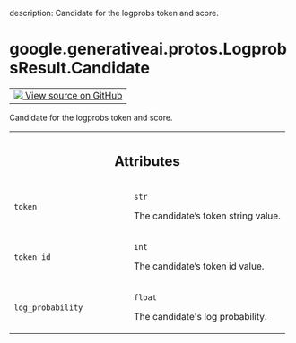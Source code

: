 description: Candidate for the logprobs token and score.

<div itemscope itemtype="http://developers.google.com/ReferenceObject">
<meta itemprop="name" content="google.generativeai.protos.LogprobsResult.Candidate" />
<meta itemprop="path" content="Stable" />
</div>

# google.generativeai.protos.LogprobsResult.Candidate

<!-- Insert buttons and diff -->

<table class="tfo-notebook-buttons tfo-api nocontent">
<td>
  <a target="_blank" href="https://github.com/googleapis/google-cloud-python/tree/main/packages/google-ai-generativelanguage/google/ai/generativelanguage_v1beta/types/generative_service.py#L771-L805">
    <img src="https://www.tensorflow.org/images/GitHub-Mark-32px.png" />
    View source on GitHub
  </a>
</td>
</table>



Candidate for the logprobs token and score.

<!-- Placeholder for "Used in" -->




<!-- Tabular view -->
 <table class="responsive fixed orange">
<colgroup><col width="214px"><col></colgroup>
<tr><th colspan="2"><h2 class="add-link">Attributes</h2></th></tr>

<tr>
<td>

`token`<a id="token"></a>

</td>
<td>

`str`

The candidate’s token string value.


</td>
</tr><tr>
<td>

`token_id`<a id="token_id"></a>

</td>
<td>

`int`

The candidate’s token id value.


</td>
</tr><tr>
<td>

`log_probability`<a id="log_probability"></a>

</td>
<td>

`float`

The candidate's log probability.


</td>
</tr>
</table>



